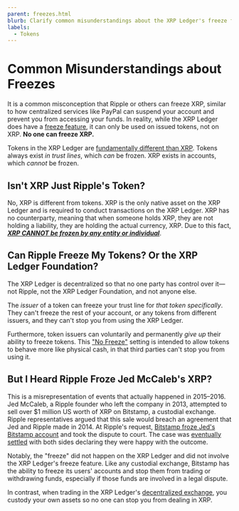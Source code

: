 ```yaml
---
parent: freezes.html
blurb: Clarify common misunderstandings about the XRP Ledger's freeze feature.
labels:
  - Tokens
---
```

# Common Misunderstandings about Freezes

It is a common misconception that Ripple or others can freeze XRP, similar to how centralized services like PayPal can suspend your account and prevent you from accessing your funds. In reality, while the XRP Ledger does have a [freeze feature](freezes.html), it can only be used on issued tokens, not on XRP. **No one can freeze XRP.**

Tokens in the XRP Ledger are [fundamentally different than XRP](currency-formats.html#comparison). Tokens always exist _in trust lines_, which _can_ be frozen. XRP exists in accounts, which _cannot_ be frozen.

## Isn't XRP Just Ripple's Token?
<!-- STYLE_OVERRIDE: just -->

No, XRP is different from tokens. XRP is the only native asset on the XRP Ledger and is required to conduct transactions on the XRP Ledger. XRP has no counterparty, meaning that when someone holds XRP, they are not holding a liability, they are holding the actual currency, XRP. Due to this fact, _**<u>XRP CANNOT be frozen by any entity or individual</u>**_.

## Can Ripple Freeze My Tokens? Or the XRP Ledger Foundation?

The XRP Ledger is decentralized so that no one party has control over it—not Ripple, not the XRP Ledger Foundation, and not anyone else.

The _issuer_ of a token can freeze your trust line for _that token specifically_. They can't freeze the rest of your account, or any tokens from different issuers, and they can't stop you from using the XRP Ledger.

Furthermore, token issuers can voluntarily and permanently _give up_ their ability to freeze tokens. This ["No Freeze"](freezes.html#no-freeze) setting is intended to allow tokens to behave more like physical cash, in that third parties can't stop you from using it.


## But I Heard Ripple Froze Jed McCaleb's XRP?

This is a misrepresentation of events that actually happened in 2015–2016. Jed McCaleb, a Ripple founder who left the company in 2013, attempted to sell over $1 million US worth of XRP on Bitstamp, a custodial exchange. Ripple representatives argued that this sale would breach an agreement that Jed and Ripple made in 2014. At Ripple's request, [Bitstamp froze Jed's Bitstamp account](https://www.coindesk.com/markets/2015/04/02/1-million-legal-fight-ensnares-ripple-bitstamp-and-jed-mccaleb/) and took the dispute to court. The case was [eventually settled](https://www.coindesk.com/markets/2016/02/12/ripple-settles-1-million-lawsuit-with-former-executive-and-founder/) with both sides declaring they were happy with the outcome.

Notably, the "freeze" did not happen on the XRP Ledger and did not involve the XRP Ledger's freeze feature. Like any custodial exchange, Bitstamp has the ability to freeze its users' accounts and stop them from trading or withdrawing funds, especially if those funds are involved in a legal dispute.

In contrast, when trading in the XRP Ledger's [decentralized exchange](decentralized-exchange.html), you custody your own assets so no one can stop you from dealing in XRP.
